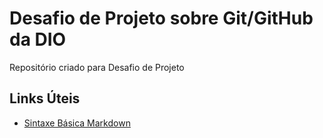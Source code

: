 # Desafio de Projeto sobre Git/GitHub da DIO
Repositório criado para Desafio de Projeto

## Links Úteis
- [Sintaxe Básica Markdown](https://www.markdownguide.org/basic-syntax/)
